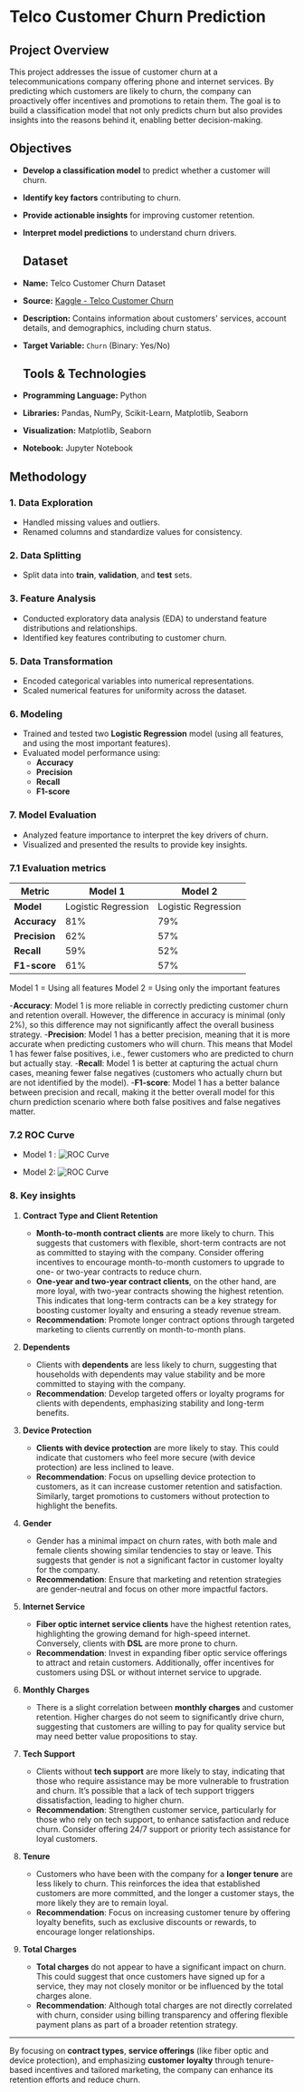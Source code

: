 # Telco Customer Churn Prediction
## Project Overview

This project addresses the issue of customer churn at a telecommunications company offering phone and internet services. By predicting which customers are likely to churn, the company can proactively offer incentives and promotions to retain them. The goal is to build a classification model that not only predicts churn but also provides insights into the reasons behind it, enabling better decision-making.

## Objectives
- **Develop a classification model** to predict whether a customer will churn.
- **Identify key factors** contributing to churn.
- **Provide actionable insights** for improving customer retention.
- **Interpret model predictions** to understand churn drivers.

  ## Dataset
- **Name:** Telco Customer Churn Dataset  
- **Source:** [Kaggle - Telco Customer Churn](https://www.kaggle.com/blastchar/telco-customer-churn)  
- **Description:** Contains information about customers' services, account details, and demographics, including churn status.  
- **Target Variable:** `Churn` (Binary: Yes/No)

  ## Tools & Technologies
- **Programming Language:** Python  
- **Libraries:** Pandas, NumPy, Scikit-Learn, Matplotlib, Seaborn  
- **Visualization:** Matplotlib, Seaborn  
- **Notebook:** Jupyter Notebook

## Methodology
### 1. Data Exploration
- Handled missing values and outliers.  
- Renamed columns and standardize values for consistency.

### 2. Data Splitting  
- Split data into **train**, **validation**, and **test** sets.  

### 3. Feature Analysis  
- Conducted exploratory data analysis (EDA) to understand feature distributions and relationships.  
- Identified key features contributing to customer churn.  

### 5. Data Transformation  
- Encoded categorical variables into numerical representations.  
- Scaled numerical features for uniformity across the dataset.  

### 6. Modeling  
- Trained and tested two **Logistic Regression** model (using all features, and using the most important features).  
- Evaluated model performance using:  
  - **Accuracy**  
  - **Precision**  
  - **Recall**  
  - **F1-score**  

### 7. Model Evaluation  
- Analyzed feature importance to interpret the key drivers of churn.  
- Visualized and presented the results to provide key insights.

### 7.1 Evaluation metrics

| Metric       | Model 1              | Model 2             |
|--------------|----------------------|---------------------|
| **Model**    | Logistic Regression  | Logistic Regression |
| **Accuracy** | 81%                  | 79%                 |
| **Precision**| 62%                  | 57%                 |
| **Recall**   | 59%                  | 52%                 |
| **F1-score** | 61%                  | 57%                 |

Model 1 = Using all features
Model 2 = Using only the important features

-**Accuracy**: Model 1 is more reliable in correctly predicting customer churn and retention overall. However, the difference in accuracy is minimal (only 2%), so this difference may not significantly affect the overall business strategy.
-**Precision**: Model 1 has a better precision, meaning that it is more accurate when predicting customers who will churn. This means that Model 1 has fewer false positives, i.e., fewer customers who are predicted to churn but actually stay.
-**Recall**: Model 1 is better at capturing the actual churn cases, meaning fewer false negatives (customers who actually churn but are not identified by the model).
-**F1-score**: Model 1 has a better balance between precision and recall, making it the better overall model for this churn prediction scenario where both false positives and false negatives matter.

### 7.2 ROC Curve 
- Model 1 :
  ![ROC Curve](roc_curve_1.png)
  
- Model 2:
  ![ROC Curve](roc_curve_2.png)

### 8. Key insights

1. **Contract Type and Client Retention**
   - **Month-to-month contract clients** are more likely to churn. This suggests that customers with flexible, short-term contracts are not as committed to staying with the company. Consider offering incentives to encourage month-to-month customers to upgrade to one- or two-year contracts to reduce churn.
   - **One-year and two-year contract clients**, on the other hand, are more loyal, with two-year contracts showing the highest retention. This indicates that long-term contracts can be a key strategy for boosting customer loyalty and ensuring a steady revenue stream.
   - **Recommendation**: Promote longer contract options through targeted marketing to clients currently on month-to-month plans.

2. **Dependents**
   - Clients with **dependents** are less likely to churn, suggesting that households with dependents may value stability and be more committed to staying with the company. 
   - **Recommendation**: Develop targeted offers or loyalty programs for clients with dependents, emphasizing stability and long-term benefits.

3. **Device Protection**
   - **Clients with device protection** are more likely to stay. This could indicate that customers who feel more secure (with device protection) are less inclined to leave.
   - **Recommendation**: Focus on upselling device protection to customers, as it can increase customer retention and satisfaction. Similarly, target promotions to customers without protection to highlight the benefits.

4. **Gender**
   - Gender has a minimal impact on churn rates, with both male and female clients showing similar tendencies to stay or leave. This suggests that gender is not a significant factor in customer loyalty for the company.
   - **Recommendation**: Ensure that marketing and retention strategies are gender-neutral and focus on other more impactful factors.

5. **Internet Service**
   - **Fiber optic internet service clients** have the highest retention rates, highlighting the growing demand for high-speed internet. Conversely, clients with **DSL** are more prone to churn.
   - **Recommendation**: Invest in expanding fiber optic service offerings to attract and retain customers. Additionally, offer incentives for customers using DSL or without internet service to upgrade.

6. **Monthly Charges**
   - There is a slight correlation between **monthly charges** and customer retention. Higher charges do not seem to significantly drive churn, suggesting that customers are willing to pay for quality service but may need better value propositions to stay.

7. **Tech Support**
   - Clients without **tech support** are more likely to stay, indicating that those who require assistance may be more vulnerable to frustration and churn. It’s possible that a lack of tech support triggers dissatisfaction, leading to higher churn.
   - **Recommendation**: Strengthen customer service, particularly for those who rely on tech support, to enhance satisfaction and reduce churn. Consider offering 24/7 support or priority tech assistance for loyal customers.

8. **Tenure**
   - Customers who have been with the company for a **longer tenure** are less likely to churn. This reinforces the idea that established customers are more committed, and the longer a customer stays, the more likely they are to remain loyal.
   - **Recommendation**: Focus on increasing customer tenure by offering loyalty benefits, such as exclusive discounts or rewards, to encourage longer relationships.

9. **Total Charges**
   - **Total charges** do not appear to have a significant impact on churn. This could suggest that once customers have signed up for a service, they may not closely monitor or be influenced by the total charges alone.
   - **Recommendation**: Although total charges are not directly correlated with churn, consider using billing transparency and offering flexible payment plans as part of a broader retention strategy.

---
By focusing on **contract types**, **service offerings** (like fiber optic and device protection), and emphasizing **customer loyalty** through tenure-based incentives and tailored marketing, the company can enhance its retention efforts and reduce churn.




